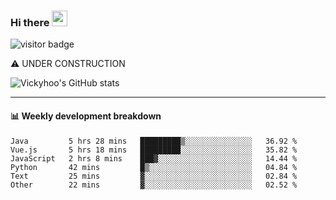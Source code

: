 ### Hi there <a href="https://www.gautamkrishnar.com/"><img src="https://media.giphy.com/media/hvRJCLFzcasrR4ia7z/giphy.gif" width="25px"></a>

![visitor badge](https://visitor-badge.glitch.me/badge?page_id=vickyhoo.vickyhoo&left_color=black&right_color=cornflowerblue)

⚠️ UNDER CONSTRUCTION

![Vickyhoo's GitHub stats](https://github-readme-stats.vercel.app/api?username=vickyhoo&theme=react&show_icons=true&count_private=true)

---

#### :bar_chart: Weekly development breakdown

<!--START_SECTION:waka-->

```text
Java         5 hrs 28 mins   █████████▒░░░░░░░░░░░░░░░   36.92 %
Vue.js       5 hrs 18 mins   █████████░░░░░░░░░░░░░░░░   35.82 %
JavaScript   2 hrs 8 mins    ███▓░░░░░░░░░░░░░░░░░░░░░   14.44 %
Python       42 mins         █▒░░░░░░░░░░░░░░░░░░░░░░░   04.84 %
Text         25 mins         ▓░░░░░░░░░░░░░░░░░░░░░░░░   02.84 %
Other        22 mins         ▓░░░░░░░░░░░░░░░░░░░░░░░░   02.52 %
```

<!--END_SECTION:waka-->


<!--
**vickyhoo/vickyhoo** is a ✨ _special_ ✨ repository because its `README.md` (this file) appears on your GitHub profile.

Here are some ideas to get you started:

- 🔭 I’m currently working on ...
- 🌱 I’m currently learning ...
- 👯 I’m looking to collaborate on ...
- 🤔 I’m looking for help with ...
- 💬 Ask me about ...
- 📫 How to reach me: ...
- 😄 Pronouns: ...
- ⚡ Fun fact: ...
-->
